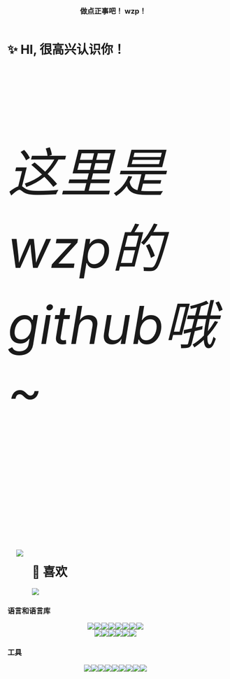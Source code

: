 
<div style="display: flex;width: 100%;justify-content: center">
    <h3>做点正事吧！    wzp！</h3>
</div>
<div style="margin-left: 10px">
    <div style="width: 100%">
        <h1>✨ HI, 很高兴认识你！</h1>
    </div>
    <div style="margin-top: 10px; font-size: 3vh;width: 100%">
        <h6>这里是wzp的github哦~</h6>
    </div>
    <div style="display: flex;">
        <div style="margin-top: 10px; margin-left: 20px">
            <img src="https://github-readme-stats.vercel.app/api?username=Wzp-2008&show_icons=true" />
        </div>
        <div style="margin-left: 20px">
            <h1>🎯 喜欢</h1>
            <img src="https://github-readme-stats.vercel.app/api/top-langs/?username=Wzp-2008&layout=compact&hide=html,css,less,scss&langs_count=8&theme=tokyonight&hide_title=true" />
        </div>
    </div>
    <div>
        <h3>语言和语言库</h3>
        <div style="display: flex; justify-content: center">
            <img src="https://img.shields.io/badge/JAVA-blue?style=for-the-badge&logo=openjdk&logoColor=black" />
            <img src="https://img.shields.io/badge/TypeScript-007ACC?style=for-the-badge&logo=typescript&logoColor=white" />
            <img src="https://img.shields.io/badge/JavaScript-F7DF1E?style=for-the-badge&logo=javascript&logoColor=black" />
            <img src="https://img.shields.io/badge/CSS-239120?&style=for-the-badge&logo=css3&logoColor=white" />
            <img src="https://img.shields.io/badge/Python-blue?style=for-the-badge&logo=python&logoColor=yellow" />
            <img src="https://img.shields.io/badge/-MYSQL-orange?style=for-the-badge&logo=mysql&logoColor=white" />
            <img src="https://img.shields.io/badge/redis-%23DD0031.svg?&style=for-the-badge&logo=redis&logoColor=white" />
            <img src="https://img.shields.io/badge/VUE-brightgreen?style=for-the-badge&logo=vuedotjs&logoColor=white" />
        </div>
        <div style="display: flex; justify-content: center">
            <img src="https://img.shields.io/badge/Spring%20Boot-brightgreen?style=for-the-badge&logo=springboot&logoColor=white" />
            <img src="https://img.shields.io/badge/-minecraft-yellow?style=for-the-badge&logo=mc&logoColor=white" />
            <img src="https://img.shields.io/badge/-c++-red?style=for-the-badge&logo=cplusplus&logoColor=blue" />
            <img src="https://img.shields.io/badge/-kotlin-black?style=for-the-badge&logo=kotlin&logoColor=purple" />
            <img src="https://img.shields.io/badge/-dart-white?style=for-the-badge&logo=dart&logoColor=blue" />
            <img src="https://img.shields.io/badge/-flutter-white?style=for-the-badge&logo=flutter&logoColor=blue" />
        </div>
    </div>
    <div>
        <h3>工具</h3>
        <div style="display: flex; justify-content: center">
            <img src="https://img.shields.io/badge/IntelliJ_IDEA-000000.svg?style=for-the-badge&logo=intellij-idea&logoColor=white" />
            <img src="https://img.shields.io/badge/PyCharm-000000.svg?style=for-the-badge&logo=pycharm&logoColor=white" />
            <img src="https://img.shields.io/badge/Clion-000000.svg?style=for-the-badge&logo=clion&logoColor=white" />
            <img src="https://img.shields.io/badge/Android_Studio-000000.svg?style=for-the-badge&logo=androidstudio&logoColor=white" />
            <img src="https://img.shields.io/badge/Visual_Studio_Code-0078D4?style=for-the-badge&logo=vscode&logoColor=white" />
            <img src="https://img.shields.io/badge/GIT-E44C30?style=for-the-badge&logo=git&logoColor=white" />
            <img src="https://img.shields.io/badge/Microsoft_Edge-0078D7?style=for-the-badge&logo=Microsoft-edge&logoColor=white" />
            <img src="https://img.shields.io/badge/-postman-orange?style=for-the-badge&logo=postman&logoColor=white" />
            <img src="https://img.shields.io/badge/github-grey?style=for-the-badge&logo=github"/>
        </div>
    </div>
</div>
